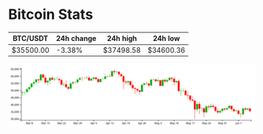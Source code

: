 # Bitcoin Stats

BTC/USDT|24h change|24h high|24h low|
|---|---|---|---|
|$35500.00|-3.38%|$37498.58|$34600.36|

<img src="./chart.svg">
